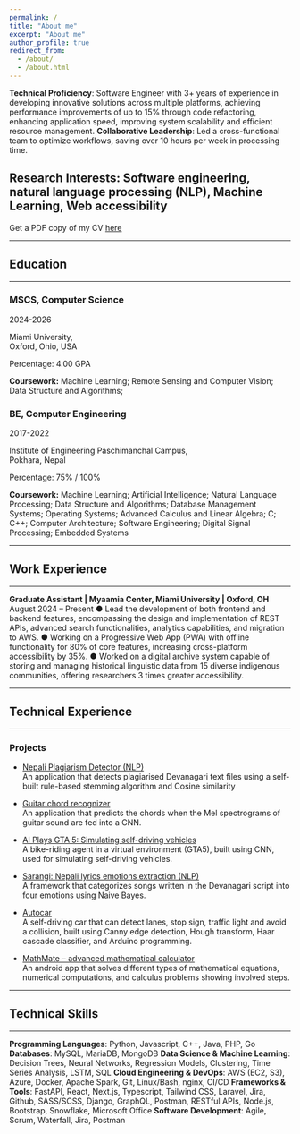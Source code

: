```yaml
---
permalink: /
title: "About me"
excerpt: "About me"
author_profile: true
redirect_from: 
  - /about/
  - /about.html
---
```


<!--
# Prakriti Adhikari
 -->

<!--
Graduate Research Assisstant, <br>
[Rochester Institute of Technology](https://www.rit.edu), New York
 -->
**Technical Proficiency**: Software Engineer with 3+ years of experience in developing innovative solutions across multiple platforms, achieving performance improvements of up to 15% through code refactoring, enhancing application speed, improving system scalability and efficient resource management.
**Collaborative Leadership**: Led a cross-functional team to optimize workflows, saving over 10 hours per week in processing time.

**Research Interests**: Software engineering, natural language processing (NLP), Machine Learning, Web accessibility
---

Get a PDF copy of my CV [here](/files/CV_PrakritiAdhikari_current.pdf)

---

## Education

---

### MSCS, Computer Science

2024-2026

Miami University, <br>
Oxford, Ohio, USA

Percentage: 4.00 GPA

**Coursework:** Machine Learning; Remote Sensing and Computer Vision; Data Structure and Algorithms;

### BE, Computer Engineering

2017-2022

Institute of Engineering Paschimanchal Campus, <br>
Pokhara, Nepal

Percentage: 75% / 100%

**Coursework:** Machine Learning; Artificial Intelligence; Natural Language Processing; Data Structure and Algorithms;
Database Management Systems; Operating Systems; Advanced Calculus and Linear Algebra; C; C++; Computer Architecture;
Software Engineering; Digital Signal Processing; Embedded Systems

---

## Work Experience

---
**Graduate Assistant | Myaamia Center, Miami University | Oxford, OH**      August 2024 – Present
● Lead the development of both frontend and backend features, encompassing the design and implementation of REST APIs, advanced search functionalities, analytics capabilities, and migration to AWS.
● Working on a Progressive Web App (PWA) with offline functionality for 80% of core features, increasing cross-platform accessibility by 35%.
● Worked on a digital archive system capable of storing and managing historical linguistic data from 15 diverse indigenous communities, offering researchers 3 times greater accessibility.





---

## Technical Experience

---

### Projects

- [Nepali Plagiarism Detector (NLP)](https://github.com/ayushkumarshah/Nepali_Plagiarism_Detection)<br>
An application that detects plagiarised Devanagari text files using a self-built rule-based stemming algorithm and
Cosine similarity

- [Guitar chord recognizer](https://github.com/ayushkumarshah/Guitar-Chords-recognition)<br>
An application that predicts the chords when the Mel spectrograms of guitar sound are fed into a CNN.

- [AI Plays GTA 5: Simulating self-driving vehicles](https://github.com/ayushkumarshah/AI-Plays-GTA5)<br>
A bike-riding agent in a virtual environment (GTA5), built using CNN, used for simulating self-driving vehicles.
 
- [Sarangi: Nepali lyrics emotions extraction (NLP)](https://github.com/ayushkumarshah/sarangi)<br>
A framework that categorizes songs written in the Devanagari script into four emotions using Naive Bayes.

- [Autocar](https://github.com/ayushkumarshah/autocar/)<br>
  A self-driving car that can detect lanes, stop sign, traffic light and avoid a collision, built using Canny edge
detection, Hough transform, Haar cascade classifier, and Arduino programming.
 
- [MathMate – advanced mathematical calculator](https://github.com/ayushkumarshah/MathMate)<br>
An android app that solves different types of mathematical equations, numerical computations, and calculus
problems showing involved steps.

---

## Technical Skills

---
**Programming Languages**: Python, Javascript, C++, Java, PHP, Go
**Databases**: MySQL, MariaDB, MongoDB
**Data Science & Machine Learning**: Decision Trees, Neural Networks, Regression Models, Clustering, Time Series
Analysis, LSTM, SQL
**Cloud Engineering & DevOps**: AWS (EC2, S3), Azure, Docker, Apache Spark, Git, Linux/Bash, nginx, CI/CD
**Frameworks & Tools**: FastAPI, React, Next.js, Typescript, Tailwind CSS, Laravel, Jira, Github, SASS/SCSS, Django,
GraphQL, Postman, RESTful APIs, Node.js, Bootstrap, Snowflake, Microsoft Office
**Software Development**: Agile, Scrum, Waterfall, Jira, Postman


